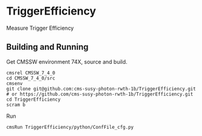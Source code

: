 # TriggerEfficiency
Measure Trigger Efficiency


## Building and Running ##
Get CMSSW environment 74X, source and build.

```
cmsrel CMSSW_7_4_0
cd CMSSW_7_4_0/src
cmsenv
git clone git@github.com:cms-susy-photon-rwth-1b/TriggerEfficiency.git
# or https://github.com/cms-susy-photon-rwth-1b/TriggerEfficiency.git
cd TriggerEfficiency
scram b
```

Run

```
cmsRun TriggerEfficiency/python/ConfFile_cfg.py
```
